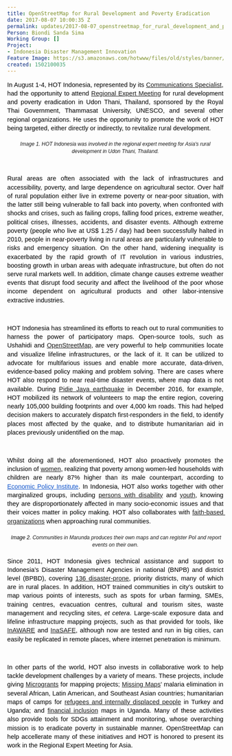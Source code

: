 ```yaml
---
title: OpenStreetMap for Rural Development and Poverty Eradication
date: 2017-08-07 10:00:35 Z
permalink: updates/2017-08-07_openstreetmap_for_rural_development_and_poverty_eradication
Person: Biondi Sanda Sima
Working Group: []
Project:
- Indonesia Disaster Management Innovation
Feature Image: https://s3.amazonaws.com/hotwww/files/old/styles/banner/public/Screen+Shot+2017-08-07+at+4.58.52+PM.png
created: 1502100035
---
```


<p style="line-height: 1.38; margin-top: 0pt; margin-bottom: 0pt; text-align: justify;" dir="ltr"><span style="font-size: 11pt; font-family: Arial; color: #000000; background-color: transparent; font-weight: 400; font-style: normal; font-variant: normal; text-decoration: none; vertical-align: baseline; white-space: pre-wrap;">In August 1-4, HOT Indonesia, represented by its <a href="https://www.hotosm.org/id/users/biondi_sima">Communications Specialist</a>, had the opportunity to attend <a href="http://puey-ungphakorn.org/?page_id=1688" target="_blank">Regional Expert Meeting</a> for rural development and poverty eradication in Udon Thani, Thailand, sponsored by the Royal Thai Government, Thammasat University, UNESCO, and several other regional organizations. He uses the opportunity to promote the work of HOT being targeted, either directly or indirectly, to revitalize rural development.</span></p><p style="line-height: 1.38; margin-top: 0pt; margin-bottom: 0pt; text-align: justify;" dir="ltr">&nbsp;</p><p style="line-height: 1.38; margin-top: 0pt; margin-bottom: 0pt; text-align: center;" dir="ltr"><span style="font-size: 11pt; font-family: Arial; color: #000000; background-color: transparent; font-weight: 400; font-style: normal; font-variant: normal; text-decoration: none; vertical-align: baseline; white-space: pre-wrap;"><img style="border: none; transform: rotate(0.00rad); -webkit-transform: rotate(0.00rad);" src="https://lh5.googleusercontent.com/estmkdWf9LsjutggrXowRBTdzdq6OTfEvGYQstLq5SZ0ZyWgghBh0oBI5OJWtJtmohg8D67uBHo1_CwWx7eJHs8IcxXTHO96t0JVUm6oIJbEAAnToMPwAP4lriee2HIm2rnnXzGt" alt="" style="width:624px;height:475px"></span></p><p style="line-height: 1.38; margin-top: 0pt; margin-bottom: 0pt; text-align: center;" dir="ltr"><em><span style="font-size: 9pt; font-family: Arial; background-color: transparent; font-variant-ligatures: normal; font-variant-caps: normal; font-variant-east-asian: normal; font-variant-position: normal; white-space: pre-wrap;">Image 1. HOT Indonesia was involved in the regional expert meeting for Asia's rural development in Udon Thani, Thailand.</span></em></p><p>&nbsp;</p><p style="line-height: 1.38; margin-top: 0pt; margin-bottom: 0pt; text-align: justify;" dir="ltr"><span style="font-size: 11pt; font-family: Arial; color: #000000; background-color: transparent; font-weight: 400; font-style: normal; font-variant: normal; text-decoration: none; vertical-align: baseline; white-space: pre-wrap;">Rural areas are often associated with the lack of infrastructures and accessibility, poverty, and large dependence on agricultural sector. Over half of rural population either live in extreme poverty or near-poor situation, with the latter still being vulnerable to fall back into poverty, when confronted with shocks and crises, such as failing crops, falling food prices, extreme weather, political crises, illnesses, accidents, and disaster events. Although extreme poverty (people who live at US$ 1.25 / day) had been successfully halted in 2010, people in near-poverty living in rural areas are particularly vulnerable to risks and emergency situation. On the other hand, widening inequality is exacerbated by the rapid growth of IT revolution in various industries, boosting growth in urban areas with adequate infrastructure, but often do not serve rural markets well. In addition, climate change causes extreme weather events that disrupt food security and affect the livelihood of the poor whose income dependent on agricultural products and other labor-intensive extractive industries.</span></p><p><strong style="font-weight: normal;">&nbsp;</strong></p><p style="line-height: 1.38; margin-top: 0pt; margin-bottom: 0pt; text-align: justify;" dir="ltr"><span style="font-size: 11pt; font-family: Arial; color: #000000; background-color: transparent; font-weight: 400; font-style: normal; font-variant: normal; text-decoration: none; vertical-align: baseline; white-space: pre-wrap;">HOT Indonesia has streamlined its efforts to reach out to rural communities to harness the power of participatory maps. Open-source tools, such as Ushahidi and <a href="openstreetmap.id" target="_blank">OpenStreetMap</a>, are very powerful to help communities locate and visualize lifeline infrastructures, or the lack of it. It can be utilized to advocate for multifarious issues and enable more accurate, data-driven, evidence-based policy making and problem solving. There are cases where HOT also respond to near real-time disaster events, where map data is not available. During <a href="https://www.hotosm.org/fr/node/573" target="_blank">Pidie Jaya earthquake</a> in December 2016, for example, HOT mobilized its network of volunteers to map the entire region, covering nearly 105,000 building footprints and over 4,000 km roads. This had helped decision makers to accurately dispatch first-responders in the field, to identify places most affected by the quake, and to distribute humanitarian aid in places previously unidentified on the map.</span></p><p><strong style="font-weight: normal;">&nbsp;</strong></p><p style="line-height: 1.38; margin-top: 0pt; margin-bottom: 0pt; text-align: justify;" dir="ltr"><span style="font-size: 11pt; font-family: Arial; color: #000000; background-color: transparent; font-weight: 400; font-style: normal; font-variant: normal; text-decoration: none; vertical-align: baseline; white-space: pre-wrap;">Whilst doing all the aforementioned, HOT also proactively promotes the inclusion of <a href="https://www.hotosm.org/updates/2017-03-13_celebrating_international_women’s_day_hot_empowers_women_with_ict_and_mapping" target="_blank">women</a>, realizing that poverty among women-led households with children are nearly 87% higher than its male counterpart, according to </span><a style="text-decoration: none;" href="http://www.epi.org/publication/female-headed-families-children-poverty/" target="_blank"><span style="font-size: 11pt; font-family: Arial; color: #1155cc; background-color: transparent; font-weight: 400; font-style: normal; font-variant: normal; text-decoration: underline; vertical-align: baseline; white-space: pre-wrap;">Economic Policy Institute</span></a><span style="font-size: 11pt; font-family: Arial; color: #000000; background-color: transparent; font-weight: 400; font-style: normal; font-variant: normal; text-decoration: none; vertical-align: baseline; white-space: pre-wrap;">. In Indonesia, HOT also works together with other marginalized groups, including <a href="http://www.thejakartapost.com/life/2017/05/17/mapping-skills-for-disabled-communities-paving-the-road-to-inclusive-disaster-management.html" target="_blank">persons with disability</a> and <a href="https://openstreetmap.id/en/mapathon-untuk-proyek-pemetaan-inaware-bersama-universitas-indonesia/" target="_blank">youth</a>, knowing they are disproportionately affected in many socio-economic issues and that their voices matter in policy making. HOT also collaborates with <a href="https://openstreetmap.id/en/pelatihan-ushahidi-bagi-st-untuk-pelaporan-kejadian-di-maumere-nusa-tenggara-timur/" target="_blank">faith-based organizations</a> when approaching rural communities.</span></p><p style="line-height: 1.38; margin-top: 0pt; margin-bottom: 0pt; text-align: justify;" dir="ltr"><span style="font-size: 11pt; font-family: Arial; color: #000000; background-color: transparent; font-weight: 400; font-style: normal; font-variant: normal; text-decoration: none; vertical-align: baseline; white-space: pre-wrap;"><strong id="docs-internal-guid-80e758e7-bc03-14e6-35be-3c21aa17100c" style="font-weight: normal;">&nbsp;</strong></span></p><p style="line-height: 1.38; margin-top: 0pt; margin-bottom: 0pt; text-align: center;" dir="ltr"><span style="font-size: 11pt; font-family: Arial; color: #000000; background-color: transparent; font-weight: 400; font-style: normal; font-variant: normal; text-decoration: none; vertical-align: baseline; white-space: pre-wrap;"><img style="border: none; transform: rotate(0.00rad); -webkit-transform: rotate(0.00rad);" src="https://lh5.googleusercontent.com/pQjW1Xf7iISlo7ER5gXrsdGOeiyFI37HfR9bpyrnXVk4To6n9xebwRddKnJXjO3Ftyh_42X1Z-Vv8V5qu-1SWeSEMK-Vy9e630v0le7bOYZQXg_ennAKBLH133uPUQhd2twXqm3O" alt="" style="width:625px;height:456px"></span></p><p style="line-height: 1.38; margin-top: 0pt; margin-bottom: 0pt; text-align: center;" dir="ltr"><em><span style="font-size: 9pt; font-family: Arial; color: #000000; background-color: transparent; font-weight: 400; font-variant-ligatures: normal; font-variant-caps: normal; font-variant-east-asian: normal; font-variant-position: normal; text-decoration: none; vertical-align: baseline; white-space: pre-wrap;">&nbsp;Image 2. </span></em><span style="font-family: Arial; font-size: 12px; font-style: normal; font-variant-caps: normal; white-space: pre-wrap;"><em>Communities in Marunda produces their own maps and can register PoI and report events on their own</em>.</span></p><p style="line-height: 1.38; margin-top: 0pt; margin-bottom: 0pt; text-align: justify;" dir="ltr">&nbsp;</p><p style="line-height: 1.38; margin-top: 0pt; margin-bottom: 0pt; text-align: justify;" dir="ltr"><span style="font-size: 11pt; font-family: Arial; color: #000000; background-color: transparent; font-weight: 400; font-style: normal; font-variant: normal; text-decoration: none; vertical-align: baseline; white-space: pre-wrap;">Since 2011, HOT Indonesia gives technical assistance and support to Indonesia’s Disaster Management Agencies in national (BNPB) and district level (BPBD), covering <a href="https://openstreetmap.id/en/bnpb-manfaatkan-tasking-manager-osm-untuk-pengumpulan-data-infrastruktur-di-136-kabupatenkota/" target="_blank">136 disaster-prone</a>, priority districts, many of which are in rural places. In addition, HOT trained communities in city’s outskirt to map various points of interests, such as spots for urban farming, SMEs, training centres, evacuation centres, cultural and tourism sites, waste management and recycling sites, </span><span style="font-size: 11pt; font-family: Arial; color: #000000; background-color: transparent; font-weight: 400; font-style: italic; font-variant: normal; text-decoration: none; vertical-align: baseline; white-space: pre-wrap;">et cetera</span><span style="font-size: 11pt; font-family: Arial; color: #000000; background-color: transparent; font-weight: 400; font-style: normal; font-variant: normal; text-decoration: none; vertical-align: baseline; white-space: pre-wrap;">. Large-scale exposure data and lifeline infrastructure mapping projects, such as that provided for tools, like <a href="https://www.hotosm.org/projects/usaid_bnpb_inaware_disaster_management_early_warning_and_decision_support_capacity" target="_blank">InAWARE</a> and <a href="http://inasafe.org" target="_blank">InaSAFE</a>, although now are tested and run in big cities, can easily be replicated in remote places, where internet penetration is minimum.</span></p><p>&nbsp;</p><p style="line-height: 1.38; margin-top: 0pt; margin-bottom: 0pt; text-align: justify;" dir="ltr"><span style="font-size: 11pt; font-family: Arial; color: #000000; background-color: transparent; font-weight: 400; font-style: normal; font-variant: normal; text-decoration: none; vertical-align: baseline; white-space: pre-wrap;">In other parts of the world, HOT also invests in collaborative work to help tackle development challenges by a variety of means. These projects, include giving <a href="https://www.hotosm.org/updates/2017-04-20_hot_microgrants_2017_results" target="_blank">Microgrants</a> for mapping projects; <a href="http://missingmaps.org" target="_blank">Missing Maps</a>’ malaria elimination in several African, Latin American, and Southeast Asian countries; humanitarian maps of camps for <a href="https://www.hotosm.org/projects/urban_innovations_crowdsourcing_non_camp_refugee_data" target="_blank">refugees and internally displaced people</a> in Turkey and Uganda; and <a href="https://www.hotosm.org/projects/mapping_financial_inclusion_in_uganda" target="_blank">financial inclusion</a> maps in Uganda. Many of these activities also provide tools for SDGs attainment and monitoring, whose overarching mission is to eradicate poverty in sustainable manner. OpenStreetMap can help accellerate many of these initiatives and HOT is honored to present its work in the Regional Expert Meeting for Asia.</span></p>
